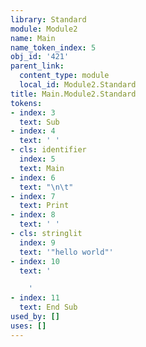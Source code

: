 ```yaml
---
library: Standard
module: Module2
name: Main
name_token_index: 5
obj_id: '421'
parent_link:
  content_type: module
  local_id: Module2.Standard
title: Main.Module2.Standard
tokens:
- index: 3
  text: Sub
- index: 4
  text: ' '
- cls: identifier
  index: 5
  text: Main
- index: 6
  text: "\n\t"
- index: 7
  text: Print
- index: 8
  text: ' '
- cls: stringlit
  index: 9
  text: '"hello world"'
- index: 10
  text: '

    '
- index: 11
  text: End Sub
used_by: []
uses: []
---
```

